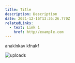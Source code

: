 ```yaml
---
title: Title
description: Description
date: 2021-12-16T13:36:26.770Z
relatedLinks:
  - text: Link 1
    href: http//example.com
---
```

anaklnkav kfnakf

![uploads](screenshot-2021-09-30-at-13.05.21.png) 
